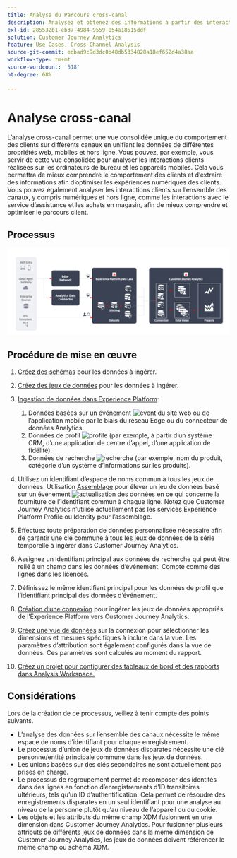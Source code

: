 ```yaml
---
title: Analyse du Parcours cross-canal
description: Analysez et obtenez des informations à partir des interactions des clients sur lʼensemble du parcours client.
exl-id: 285532b1-eb37-4984-9559-054a18515ddf
solution: Customer Journey Analytics
feature: Use Cases, Cross-Channel Analysis
source-git-commit: edbad9c9d3dc0b48db5334828a18ef652d4a38aa
workflow-type: tm+mt
source-wordcount: '518'
ht-degree: 68%

---
```


# Analyse cross-canal

L’analyse cross-canal permet une vue consolidée unique du comportement des clients sur différents canaux en unifiant les données de différentes propriétés web, mobiles et hors ligne. Vous pouvez, par exemple, vous servir de cette vue consolidée pour analyser les interactions clients réalisées sur les ordinateurs de bureau et les appareils mobiles. Cela vous permettra de mieux comprendre le comportement des clients et dʼextraire des informations afin dʼoptimiser les expériences numériques des clients. Vous pouvez également analyser les interactions clients sur lʼensemble des canaux, y compris numériques et hors ligne, comme les interactions avec le service dʼassistance et les achats en magasin, afin de mieux comprendre et optimiser le parcours client.

## Processus

![Architecture cross-canal](../assets/cca-architecture.png)

## Procédure de mise en œuvre

1. [Créez des schémas](https://experienceleague.adobe.com/docs/experience-platform/xdm/tutorials/create-schema-ui.html?lang=fr) pour les données à ingérer.
1. [Créez des jeux de données](https://experienceleague.adobe.com/docs/platform-learn/tutorials/data-ingestion/create-datasets-and-ingest-data.html?lang=fr) pour les données à ingérer.
1. [Ingestion de données dans Experience Platform](https://experienceleague.adobe.com/docs/platform-learn/tutorials/data-ingestion/understanding-data-ingestion.html?lang=fr):
   1. Données basées sur un événement ![event](https://spectrum.adobe.com/static/icons/workflow_18/Smock_Events_18_N.svg) du site web ou de l’application mobile par le biais du réseau Edge ou du connecteur de données Analytics.
   2. Données de profil ![profile](https://spectrum.adobe.com/static/icons/workflow_18/Smock_User_18_N.svg) (par exemple, à partir d’un système CRM, d’une application de centre d’appel, d’une application de fidélité).
   3. Données de recherche ![recherche](https://spectrum.adobe.com/static/icons/workflow_18/Smock_Search_18_N.svg) (par exemple, nom du produit, catégorie d’un système d’informations sur les produits).

1. Utilisez un identifiant d’espace de noms commun à tous les jeux de données. Utilisation [Assemblage](../../stitching/overview.md) pour élever un jeu de données basé sur un événement ![actualisation des données](https://spectrum.adobe.com/static/icons/workflow_18/Smock_DataRefresh_18_N.svg) en ce qui concerne la fourniture de l’identifiant commun à chaque ligne. Notez que Customer Journey Analytics nʼutilise actuellement pas les services Experience Platform Profile ou Identity pour lʼassemblage.
1. Effectuez toute préparation de données personnalisée nécessaire afin de garantir une clé commune à tous les jeux de données de la série temporelle à ingérer dans Customer Journey Analytics.
1. Assignez un identifiant principal aux données de recherche qui peut être relié à un champ dans les données dʼévénement. Compte comme des lignes dans les licences.
1. Définissez le même identifiant principal pour les données de profil que l’identifiant principal des données d’événement.
1. [Création d’une connexion](../../connections/overview.md) pour ingérer les jeux de données appropriés de l’Experience Platform vers Customer Journey Analytics.
1. [Créez une vue de données](/help/data-views/create-dataview.md) sur la connexion pour sélectionner les dimensions et mesures spécifiques à inclure dans la vue. Les paramètres d’attribution sont également configurés dans la vue de données. Ces paramètres sont calculés au moment du rapport.
1. [Créez un projet pour configurer des tableaux de bord et des rapports dans Analysis Workspace.](/help/analysis-workspace/home.md)

## Considérations

Lors de la création de ce processus, veillez à tenir compte des points suivants.

* L’analyse des données sur l’ensemble des canaux nécessite le même espace de noms d’identifiant pour chaque enregistrement.
* Le processus d’union de jeux de données disparates nécessite une clé personne/entité principale commune dans les jeux de données.
* Les unions basées sur des clés secondaires ne sont actuellement pas prises en charge.
* Le processus de regroupement permet de recomposer des identités dans des lignes en fonction d’enregistrements d’ID transitoires ultérieurs, tels qu’un ID d’authentification. Cela permet de résoudre des enregistrements disparates en un seul identifiant pour une analyse au niveau de la personne plutôt qu’au niveau de l’appareil ou du cookie.
* Les objets et les attributs du même champ XDM fusionnent en une dimension dans Customer Journey Analytics. Pour fusionner plusieurs attributs de différents jeux de données dans la même dimension de Customer Journey Analytics, les jeux de données doivent référencer le même champ ou schéma XDM.


